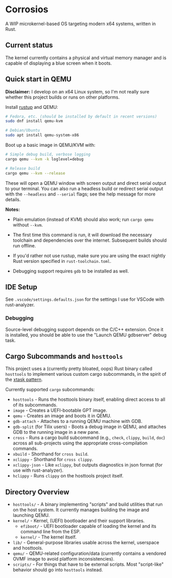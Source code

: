 # Corrosios

A WIP microkernel-based OS targeting modern x64 systems, written in Rust.

## Current status

The kernel currently contains a physical and virtual memory manager and is capable of displaying a blue screen when it boots.

## Quick start in QEMU

**Disclaimer:** I develop on an x64 Linux system, so I'm not really sure whether this project builds or runs on other platforms.

Install [rustup](https://rustup.rs) and QEMU:

```bash
# Fedora, etc. (should be installed by default in recent versions)
sudo dnf install qemu-kvm

# Debian/Ubuntu
sudo apt install qemu-system-x86
```

Boot up a basic image in QEMU/KVM with:

```bash
# Simple debug build, verbose logging
cargo qemu --kvm -k loglevel=debug

# Release build
cargo qemu --kvm --release
```

These will open a QEMU window with screen output and direct serial output to your terminal. You can also run a headless build or redirect serial output with the `--headless` and `--serial` flags; see the help message for more details.

**Notes:**

- Plain emulation (instead of KVM) should also work; run `cargo qemu` without `--kvm`.

- The first time this command is run, it will download the necessary toolchain and dependencies over the internet. Subsequent builds should run offline.

- If you'd rather not use rustup, make sure you are using the exact nightly Rust version specified in `rust-toolchain.toml`.

- Debugging support requires `gdb` to be installed as well.

## IDE Setup

See `.vscode/settings.defaults.json` for the settings I use for VSCode with rust-analyzer.

### Debugging

Source-level debugging support depends on the C/C++ extension. Once it is installed, you should be able to use the "Launch QEMU gdbserver" debug task.

## Cargo Subcommands and `hosttools`

This project uses a (currently pretty bloated, oops) Rust binary called `hosttools` to implement various custom cargo subcommands, in the spirit of the [xtask pattern](https://github.com/matklad/cargo-xtask).

Currently supported `cargo` subcommands:

- `hosttools` - Runs the hosttools binary itself, enabling direct access to all of its subcommands.
- `image` - Creates a UEFI-bootable GPT image.
- `qemu` - Creates an image and boots it in QEMU.
- `gdb-attach` - Attaches to a running QEMU machine with GDB.
- `gdb-split` (for Tilix users) - Boots a debug image in QEMU, and attaches GDB to the running image in a new pane.
- `cross` - Runs a cargo build subcommand (e.g., `check`, `clippy`, `build`, `doc`) across all sub-projects using the appropriate cross-compilation commands.
- `xbuild` - Shorthand for `cross build`.
- `xclippy` - Shorthand for `cross clippy`.
- `xclippy-json` - Like `xclippy`, but outputs diagnostics in json format (for use with rust-analyzer).
- `hclippy` - Runs `clippy` on the hosttools project itself.

## Directory Overview

- `hosttools/` - A binary implementing "scripts" and build utilities that run on the host system. It currently manages building the image and launching QEMU.
- `kernel/` - Kernel, (UEFI) bootloader and their support libraries.
  - `efiboot/` - UEFI bootloader capable of loading the kernel and its command line from the ESP.
  - `kernel/` - The kernel itself.
- `lib/` - General-purpose libraries usable across the kernel, userspace and hosttools.
- `qemu/` - QEMU-related configuration/data (currently contains a vendored OVMF image to avoid platform inconsistencies).
- `scripts/` - For things that have to be external scripts. Most "script-like" behavior should go into `hosttools` instead.
